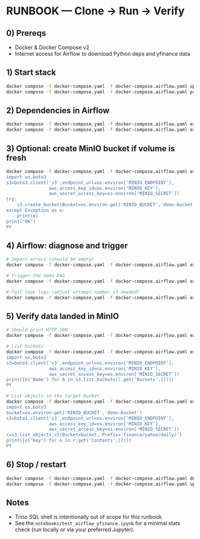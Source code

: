 # RUNBOOK — Clone → Run → Verify

## 0) Prereqs
- Docker & Docker Compose v2
- Internet access for Airflow to download Python deps and yfinance data

## 1) Start stack
```bash
docker compose -f docker-compose.yaml -f docker-compose.airflow.yaml up -d
docker compose -f docker-compose.yaml -f docker-compose.airflow.yaml ps
```

## 2) Dependencies in Airflow
```bash
docker compose -f docker-compose.yaml -f docker-compose.airflow.yaml exec airflow-webserver python -m pip install --no-cache-dir -r /requirements.txt
docker compose -f docker-compose.yaml -f docker-compose.airflow.yaml exec airflow-scheduler  python -m pip install --no-cache-dir -r /requirements.txt
```

## 3) Optional: create MinIO bucket if volume is fresh
```bash
docker compose -f docker-compose.yaml -f docker-compose.airflow.yaml exec airflow-webserver python - <<'PY'
import os,boto3
s3=boto3.client('s3',endpoint_url=os.environ['MINIO_ENDPOINT'],
                aws_access_key_id=os.environ['MINIO_KEY'],
                aws_secret_access_key=os.environ['MINIO_SECRET'])
try:
    s3.create_bucket(Bucket=os.environ.get('MINIO_BUCKET','demo-bucket'))
except Exception as e:
    print(e)
print("OK")
PY
```

## 4) Airflow: diagnose and trigger
```bash
# Import errors (should be empty)
docker compose -f docker-compose.yaml -f docker-compose.airflow.yaml exec airflow-webserver airflow dags list-import-errors -o table

# Trigger the demo DAG
docker compose -f docker-compose.yaml -f docker-compose.airflow.yaml exec airflow-webserver airflow dags trigger yfinance_to_minio

# Tail task logs (adjust attempt number if needed)
docker compose -f docker-compose.yaml -f docker-compose.airflow.yaml exec airflow-scheduler bash -lc 'tail -n 200 /opt/airflow/logs/dag_id=yfinance_to_minio/*/*/task_id=fetch_write_parquet/attempt=1.log'
```

## 5) Verify data landed in MinIO
```bash
# Should print HTTP 200
docker compose -f docker-compose.yaml -f docker-compose.airflow.yaml exec airflow-webserver sh -lc 'curl -sS -o /dev/null -w "%{http_code}\n" http://minio:9000/minio/health/ready'

# List buckets
docker compose -f docker-compose.yaml -f docker-compose.airflow.yaml exec airflow-webserver python - <<'PY'
import os,boto3
s3=boto3.client('s3',endpoint_url=os.environ['MINIO_ENDPOINT'],
                aws_access_key_id=os.environ['MINIO_KEY'],
                aws_secret_access_key=os.environ['MINIO_SECRET'])
print([b['Name'] for b in s3.list_buckets().get('Buckets',[])])
PY

# List objects in the target bucket
docker compose -f docker-compose.yaml -f docker-compose.airflow.yaml exec airflow-webserver python - <<'PY'
import os,boto3
bucket=os.environ.get('MINIO_BUCKET','demo-bucket')
s3=boto3.client('s3',endpoint_url=os.environ['MINIO_ENDPOINT'],
                aws_access_key_id=os.environ['MINIO_KEY'],
                aws_secret_access_key=os.environ['MINIO_SECRET'])
r=s3.list_objects_v2(Bucket=bucket, Prefix='finance/yahoo/daily/')
print([o['Key'] for o in r.get('Contents',[])])
PY
```

## 6) Stop / restart
```bash
docker compose -f docker-compose.yaml -f docker-compose.airflow.yaml down
docker compose -f docker-compose.yaml -f docker-compose.airflow.yaml up -d
```

## Notes
- Trino SQL shell is intentionally out of scope for this runbook.
- See the `notebooks/test_airflow_yfinance.ipynb` for a minimal stats check (run locally or via your preferred Jupyter).
